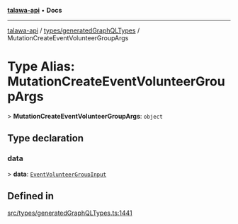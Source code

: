[**talawa-api**](../../../README.md) • **Docs**

***

[talawa-api](../../../modules.md) / [types/generatedGraphQLTypes](../README.md) / MutationCreateEventVolunteerGroupArgs

# Type Alias: MutationCreateEventVolunteerGroupArgs

\> **MutationCreateEventVolunteerGroupArgs**: `object`

## Type declaration

### data

\> **data**: [`EventVolunteerGroupInput`](EventVolunteerGroupInput.md)

## Defined in

[src/types/generatedGraphQLTypes.ts:1441](https://github.com/PalisadoesFoundation/talawa-api/blob/1f38da5423898626c6ebfa24896a9c3d008195c6/src/types/generatedGraphQLTypes.ts#L1441)
